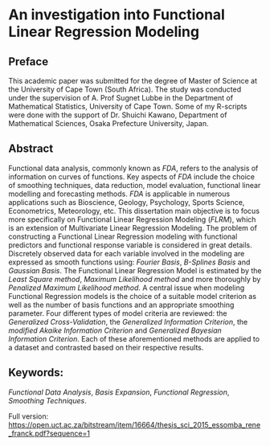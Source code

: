 # An investigation into Functional Linear Regression Modeling

## Preface

This academic paper was submitted for the degree of Master of Science at the University of Cape Town (South Africa). The study was conducted under the supervision of A. Prof Sugnet Lubbe in the Department of Mathematical Statistics, University of Cape Town.
Some of my R-scripts were done with the support of Dr. Shuichi Kawano, Department of Mathematical Sciences, Osaka Prefecture University, Japan.

## Abstract

Functional data analysis, commonly known as _FDA_, refers to the analysis of information on curves of functions. Key aspects of _FDA_ include the choice of smoothing techniques, data reduction, model evaluation, functional linear modelling and forecasting methods. _FDA_ is applicable in numerous applications such as Bioscience, Geology, Psychology, Sports Science, Econometrics, Meteorology, etc.
This dissertation main objective is to focus more specifically on Functional Linear Regression Modeling (_FLRM_), which is an extension of Multivariate Linear Regression Modeling. The problem of constructing a Functional Linear Regression modeling with functional predictors and functional response variable is considered in great details. Discretely observed data for each variable involved in the modeling are expressed as smooth functions using: _Fourier Basis_, _B-Splines Basis_ and _Gaussian Basis_. The Functional Linear Regression Model is estimated by the _Least Square method_, _Maximum Likelihood method_ and more thoroughly by _Penalized Maximum Likelihood method_. A central issue when modeling Functional Regression models is the choice of a suitable model criterion as well as the number of basis functions and an appropriate smoothing parameter. Four different types of model criteria are reviewed: the _Generalized Cross-Validation_, the _Generalized Information Criterion_, the _modified Akaike Information Criterion_ and _Generalized Bayesian Information Criterion_. Each of these aforementioned methods are applied to a dataset and contrasted based on their respective results.

## Keywords: 
_Functional Data Analysis_, _Basis Expansion_, _Functional Regression_, _Smoothing Techniques_.

Full version: https://open.uct.ac.za/bitstream/item/16664/thesis_sci_2015_essomba_rene_franck.pdf?sequence=1
